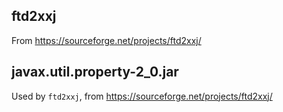 ## ftd2xxj

From https://sourceforge.net/projects/ftd2xxj/

## javax.util.property-2_0.jar

Used by `ftd2xxj`, from https://sourceforge.net/projects/ftd2xxj/
